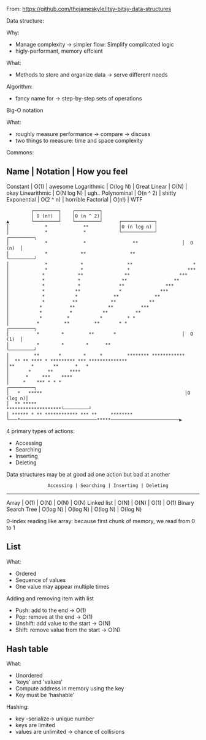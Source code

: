 From: https://github.com/thejameskyle/itsy-bitsy-data-structures

Data structure:

Why:

- Manage complexity -> simpler flow: Simplify complicated logic
- higly-performant, memory effcient 

What:

- Methods to store and organize data -> serve different needs

Algorithm:

- fancy name for -> step-by-step sets of operations

Big-O notation

What:

- roughly measure performance -> compare -> discuss
- two things to measure: time and space complexity

Commons:

Name | Notation | How you feel
---------------
Constant | O(1) | awesome
Logarithmic | O(log N) | Great
Linear | O(N) | okay
Linearithmic | O(N log N) | ugh..
Polynominal | O(n ^ 2) | shitty
Exponential | O(2 ^ n) | horrible
Factorial | O(n!) | WTF


```
         ┌─────────┐    ┌─────────┐                                         
         │ O (n!)  │    │O (n ^ 2)│                                         
▲        └─────────┘    └─────────┘      ┌────────────┐                     
│             *             **           │O (n log n) │                     
│             *             *            └────────────┘         ┌─────────┐ 
│             *             *                 **                │  O (n)  │ 
│             *            **                **                 └─────────┘ 
│             *            *                **                      *       
│             *            *                *                     ***       
│            *            **               **                  ***          
│            *            *               **                 **             
│            *            *              **               ***               
│            *           **              *              ***                 
│            *           *             **             **                    
│            *          **            **            **                      
│           *          **            **          ***                        
│           *          *           **          **                           
│           *         *           *         * *                             
│          *         **         **       * *                    ┌─────────┐ 
│          *        *         **       *                        │  O (1)  │ 
│          *        *        *      **                          └─────────┘ 
│         **       *        *     *         ******** ************           
│  ** ** **** * ********* *** **************                                
│**      *       **      *   *                                              
│       *      **      ****                                                 
│      *     ***    ****                                                    
│     *    *** * * *                                             ┌─────────┐
│   *   *****                                                    │O (log n)│
│  ** *****                                  ********************└─────────┘
│ ****** * ** ************ *** **     ********                              
└───*────────────────────────────*****─────────────────────────▶            

```

4 primary types of actions:

- Accessing
- Searching
- Inserting
- Deleting

Data structures may be at good ad one action but bad at another


                   Accessing | Searching | Inserting | Deleting
--------------------
Array              | O(1) | O(N) | O(N) | O(N)
Linked list        | O(N) | O(N) | O(1) | O(1)
Binary Search Tree | O(log N) | O(log N) | O(log N) | O(log N)

0-index reading like array: because first chunk of memory, we read from 0 to 1

## List

What:

- Ordered
- Sequence of values
- One value may appear multiple times

Adding and removing item with list

- Push: add to the end -> O(1)
- Pop: remove at the end -> O(1)
- Unshift: add value to the start -> O(N)
- Shift: remove value from the start -> O(N)

## Hash table

What:

- Unordered
- 'keys' and 'values'
- Compute address in memory using the key
- Key must be 'hashable' 

Hashing:

- key -serialize-> unique number
- keys are limited
- values are unlimited -> chance of collisions

